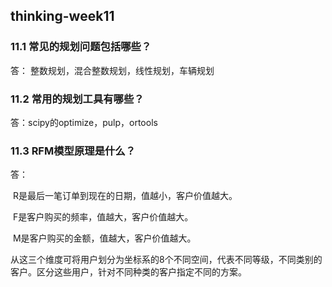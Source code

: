 ## thinking-week11

### 11.1 常见的规划问题包括哪些？

答： 整数规划，混合整数规划，线性规划，车辆规划



### 11.2 常用的规划工具有哪些？

答：scipy的optimize，pulp，ortools



### 11.3 RFM模型原理是什么？

答：

​	R是最后一笔订单到现在的日期，值越小，客户价值越大。

​	F是客户购买的频率，值越大，客户价值越大。

​	M是客户购买的金额，值越大，客户价值越大。

​	从这三个维度可将用户划分为坐标系的8个不同空间，代表不同等级，不同类别的客户。区分这些用户，针对不同种类的客户指定不同的方案。

